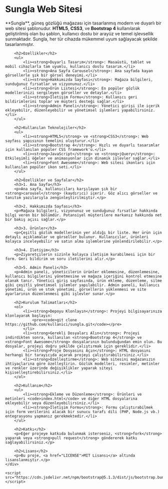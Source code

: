 <!DOCTYPE html>
<html lang="tr">

<head>
    <meta charset="UTF-8">
    <meta name="viewport" content="width=device-width, initial-scale=1.0">
    <title>Sungla Web Sitesi</title>
    <link href="https://cdn.jsdelivr.net/npm/bootstrap@5.1.3/dist/css/bootstrap.min.css" rel="stylesheet">
</head>

<body>
    <div class="container my-5">
        <h1 class="text-center">Sungla Web Sitesi</h1>
        <p class="lead text-center">**Sungla**, güneş gözlüğü mağazası için tasarlanmış modern ve duyarlı bir web sitesi şablonudur. <strong>HTML5</strong>, <strong>CSS3</strong>, ve <strong>Bootstrap 4</strong> kullanılarak geliştirilmiş olan bu şablon, kullanıcı dostu bir arayüz ve temel işlevsellik sunmaktadır. Sungla, her tür cihazda mükemmel uyum sağlayacak şekilde tasarlanmıştır.</p>

        <h2>Özellikler</h2>
        <ul>
            <li><strong>Duyarlı Tasarım</strong>: Masaüstü, tablet ve mobil cihazlarla tam uyumlu, kullanıcı dostu tasarım.</li>
            <li><strong>Ana Sayfa Carousel</strong>: Ana sayfada kayan görsellerle şık bir görsel deneyimi.</li>
            <li><strong>Hakkımızda Sayfası</strong>: Mağaza bilgileri, sunduğunuz fırsatlar ve vizyonunuz.</li>
            <li><strong>Ürün Listesi</strong>: En popüler gözlük modellerinizi sergileyen görseller ve detaylar.</li>
            <li><strong>İletişim Formu</strong>: Kullanıcı geri bildirimlerini toplar ve müşteri desteği sağlar.</li>
            <li><strong>Admin Paneli</strong>: Yönetici girişi ile içerik ekleyebilir, düzenleyebilir ve yönetimsel işlemleri yapabilirsiniz.</li>
        </ul>

        <h2>Kullanılan Teknolojiler</h2>
        <ul>
            <li><strong>HTML5</strong> ve <strong>CSS3</strong>: Web sayfası yapısının temelini oluşturur.</li>
            <li><strong>Bootstrap 4</strong>: Hızlı ve duyarlı tasarımlar için kullanılan popüler CSS framework'ü.</li>
            <li><strong>JavaScript</strong> ve <strong>jQuery</strong>: Etkileşimli öğeler ve animasyonlar için dinamik işlevler sağlar.</li>
            <li><strong>Font Awesome</strong>: Web sitesi ikonları için kullanılan popüler ikon seti.</li>
        </ul>

        <h2>Özellikler ve Sayfalar</h2>
        <h3>1. Ana Sayfa</h3>
        <p>Ana sayfa, kullanıcıları karşılayan şık bir <strong>carousel</strong> (kaydırıcı) içerir. Göz alıcı görseller ve tanıtım yazılarıyla zenginleştirilmiştir.</p>

        <h3>2. Hakkımızda Sayfası</h3>
        <p>Mağaza bilgileri, vizyonunuz ve sunduğunuz fırsatlar hakkında bilgi veren bir bölümdür. Potansiyel müşterilere markanız hakkında net bir bakış açısı sağlar.</p>

        <h3>3. Ürünler</h3>
        <p>Çeşitli gözlük modellerinin yer aldığı bir liste. Her ürün için detaylı açıklamalar ve görseller bulunur. Kullanıcılar, ürünleri kolayca inceleyebilir ve satın alma işlemlerine yönlendirilebilir.</p>

        <h3>4. İletişim</h3>
        <p>Ziyaretçilerin sizinle kolayca iletişim kurabilmesi için bir form. Geri bildirim ve soru iletilerini alır.</p>

        <h3>5. Admin Paneli</h3>
        <p>Admin paneli, yöneticilerin ürünler eklemesine, düzenlemesine, kullanıcı bilgilerini yönetmesine ve mağaza içeriğini kontrol etmesine olanak tanır. Yönetici giriş sayfasında, ürün ekleme, düzenleme, silme gibi çeşitli yönetimsel işlemler yapılabilir. Admin paneli, kullanıcı yönetimi, ürün ve stok yönetimi, görsellerin yüklenmesi ve site ayarlarının düzenlenmesi gibi işlevler sunar.</p>

        <h2>Kurulum Talimatları</h2>
        <ol>
            <li><strong>Depoyu Klonlayın</strong>: Projeyi bilgisayarınıza klonlayarak başlayın:
                <pre><code>git clone https://github.com/kullanici/sungla.git</code></pre>
            </li>
            <li><strong>Gerekli Dosyaları Alın</strong>: Projeyi indirdikten sonra, kullanılan <strong>Bootstrap 4</strong> ve <strong>Font Awesome</strong> dosyalarının bulunduğundan emin olun. Bu dosyalar, projeyi doğru şekilde çalıştırmak için gereklidir.</li>
            <li><strong>Proje Dosyasını Açın</strong>: HTML dosyasını herhangi bir tarayıcıda açarak projeyi çalıştırabilirsiniz.</li>
            <li><strong>Özelleştirme</strong>: Web sitesini mağazanızın ihtiyaçlarına göre özelleştirin. Gözlük modelleri, resimler, metinler ve renkler üzerinde değişiklikler yaparak siteyi kişiselleştirebilirsiniz.</li>
        </ol>

        <h2>Kullanım</h2>
        <ul>
            <li><strong>Ekleme ve Düzenleme</strong>: Ürünleri ve metinleri <code>index.html</code> ve diğer HTML dosyalarına ekleyebilir veya düzenleyebilirsiniz.</li>
            <li><strong>İletişim Formu</strong>: Formu çalıştırabilmek için form verilerini alacak bir sunucu tarafı dili (PHP, Node.js vb.) entegrasyonu yapmanız gerekmektedir.</li>
        </ul>

        <h2>Katkı</h2>
        <p>Eğer projeye katkıda bulunmak isterseniz, <strong>fork</strong> yaparak veya <strong>pull request</strong> göndererek katkı sağlayabilirsiniz.</p>

        <h2>Lisans</h2>
        <p>Bu proje, <a href="LICENSE">MIT Lisansı</a> altında lisanslanmıştır.</p>
    </div>

    <script src="https://cdn.jsdelivr.net/npm/bootstrap@5.1.3/dist/js/bootstrap.bundle.min.js"></script>
</body>

</html>
